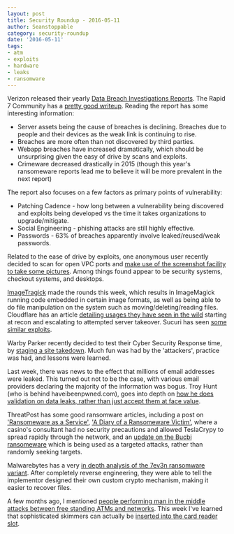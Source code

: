 ```yaml
---
layout: post
title: Security Roundup - 2016-05-11
author: Seanstoppable
category: security-roundup
date: '2016-05-11'
tags:
- atm
- exploits
- hardware
- leaks
- ransomware
---
```


Verizon released their yearly [Data Breach Investigations Reports](http://vz.to/220k9F0). The Rapid 7 Community has a [pretty good writeup](http://bit.ly/23KcCte). Reading the report has some interesting information:

- Server assets being the cause of breaches is declining. Breaches due to people and their devices as the weak link is continuing to rise.
- Breaches are more often than not discovered by third parties.
- Webapp breaches have increased dramatically, which should be unsurprising given the easy of drive by scans and exploits.
- Crimeware decreased drastically in 2015 (though this year's ransomeware reports lead me to believe it will be more prevalent in the next report)
 
The report also focuses on a few factors as primary points of vulnerability:

- Patching Cadence - how long between a vulnerability being discovered and exploits being developed vs the time it takes organizations to upgrade/mitigate.
- Social Engineering - phishing attacks are still highly effective.
- Passwords - 63% of breaches apparently involve leaked/reused/weak passwords.

Related to the ease of drive by exploits, one anonymous user recently decided to scan for open VPC ports and [make use of the screenshot facility to take some pictures](http://bit.ly/1Tbd014). Among things found appear to be security systems, checkout systems, and desktops.

[ImageTragick](http://bit.ly/1VT6Kyx) made the rounds this week, which results in ImageMagick running code embedded in certain image formats, as well as being able to do file manipulation on the system such as moving/deleting/reading files. Cloudflare has an article [detailing usages they have seen in the wild](http://bit.ly/1QYxp4L) starting at recon and escalating to attempted server takeover. Sucuri has seen [some similar exploits](http://bit.ly/1YlJsiG).

Warby Parker recently decided to test their Cyber Security Response time, by [staging a site takedown](http://bit.ly/1QWzNco). Much fun was had by the 'attackers', practice was had, and lessons were learned.

Last week, there was news to the effect that millions of email addresses were leaked. This turned out not to be the case, with various email providers declaring the majority of the information was bogus. Troy Hunt (who is behind haveibeenpwned.com), goes into depth on [how he does validation on data leaks, rather than just accept them at face value](http://bit.ly/1ObLUHY).

ThreatPost has some good ransomware articles, including a post on ['Ransomeware as a Service'](http://bit.ly/1USC7Ii), ['A Diary of a Ransomeware Victim'](https://threatpost.com/diary-of-a-ransomware-victim/117877/), where a casino's consultant had no security precautions and allowed TeslaCrypy to spread rapidly through the network, and an [update on the Bucbi ransomeware](http://bit.ly/1QYulWp) which is being used as a targeted attacks, rather than randomly seeking targets.

Malwarebytes has a very [in depth analysis of the 7ev3n ransomware variant](http://bit.ly/21OM3Uf). After completely reverse engineering, they were able to tell the implementor designed their own custom crypto mechanism, making it easier to recover files.

A few months ago, I mentioned [people performing man in the middle attacks between free standing ATMs and networks](https://seanstoppable.github.io/2016/02/10/security-roundup-2016-02-10). This week I've learned that sophisticated skimmers can actually be [inserted into the card reader slot](http://bit.ly/24L1TRx).

